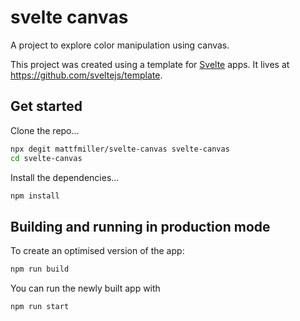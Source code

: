 # svelte canvas

A project to explore color manipulation using canvas.

This project was created using a template for [Svelte](https://svelte.dev) apps. It lives at https://github.com/sveltejs/template.

## Get started

Clone the repo...

```bash
npx degit mattfmiller/svelte-canvas svelte-canvas
cd svelte-canvas
```

Install the dependencies...

```bash
npm install
```

## Building and running in production mode

To create an optimised version of the app:

```bash
npm run build
```

You can run the newly built app with

```bash
npm run start
```
